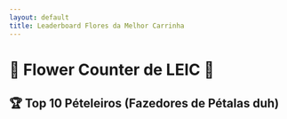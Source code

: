 ```yaml
---
layout: default
title: Leaderboard Flores da Melhor Carrinha 
---
```


# 🌸 Flower Counter de LEIC 🌸

## 🏆 Top 10 Pételeiros (Fazedores de Pétalas duh)

<div id="leaderboard"></div>

<script>
  const sheetID = '14PnbkAb4wUjOORFmwI6ThG-WUsuDq6tdIMgSTexcs0o';
  const range = 'Leaderboard'; 
  const sheetURL = `https://sheets.googleapis.com/v4/spreadsheets/${sheetID}/values/${range}?key=AIzaSyDoUCZ4ZOdOZXy0OUGxGr5bW34VyqzP50U`;
  
  
  fetch(sheetURL)
    .then(response => response.json())
    .then(data => {

      
      const entries = data.values.slice(1);
      
      const flowersGoal = entries.find(entry => entry[0] === 'Objetivo de Flores');
      console.log(flowersGoal);
      const petalasGoal = entries.find(entry => entry[0] === 'Objetivo de Pétalas');
      console.log(petalasGoal);
      const petalasLeft = entries.find(entry => entry[0] === 'Faltam (Pétalas)');
      console.log(petalasLeft);
      const flowersLeft = entries.find(entry => entry[0] === 'Faltam (Flores)');
      console.log(flowersLeft);
                  
      entries.sort((a, b) => b[1] - a[1]); 

      const top10Entries = entries.slice(0, 10);

      let tableHTML = '<table><tr><th>Posição</th><th>Nome do Pételeiro</th><th>Pétalas</th></tr>';

      top10Entries.forEach((entry, index) => {
        const nome = entry[0]; 
        const pontuacao = entry[1]; 
        tableHTML += `<tr><td>${index + 1}</td><td>${nome}</td><td>${pontuacao}</td></tr>`;
      });

      tableHTML += '</table>';
      document.getElementById('leaderboard').innerHTML = tableHTML;
    })
    .catch(error => console.error('Erro ao carregar os dados: ', error));
</script>

<style>
  header, .header, .page-header {
    display: none;
  }
</style>
